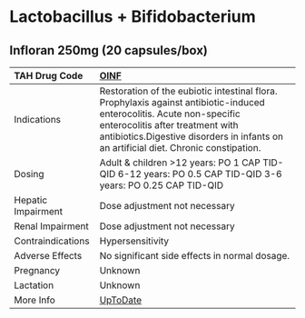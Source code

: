 # Lactobacillus + Bifidobacterium

## Infloran 250mg (20 capsules/box)

| TAH Drug Code      | [OINF](https://www.tahsda.org.tw/drugs/hissearch.php?drug_code=OINF)                                                                                                                                                                              |
|:-------------------|:--------------------------------------------------------------------------------------------------------------------------------------------------------------------------------------------------------------------------------------------------|
| Indications        | Restoration of the eubiotic intestinal flora. Prophylaxis against antibiotic-induced enterocolitis. Acute non-specific enterocolitis after treatment with antibiotics.Digestive disorders in infants on an artificial diet. Chronic constipation. |
| Dosing             | Adult & children >12 years: PO 1 CAP TID-QID 6-12 years: PO 0.5 CAP TID-QID 3-6 years: PO 0.25 CAP TID-QID                                                                                                                                        |
| Hepatic Impairment | Dose adjustment not necessary                                                                                                                                                                                                                     |
| Renal Impairment   | Dose adjustment not necessary                                                                                                                                                                                                                     |
| Contraindications  | Hypersensitivity                                                                                                                                                                                                                                  |
| Adverse Effects    | No significant side effects in normal dosage.                                                                                                                                                                                                     |
| Pregnancy          | Unknown                                                                                                                                                                                                                                           |
| Lactation          | Unknown                                                                                                                                                                                                                                           |
| More Info          | [UpToDate](https://www.uptodate.com/contents/lactobacillus-+-bifidobacterium-drug-information)                                                                                                                                                    |

